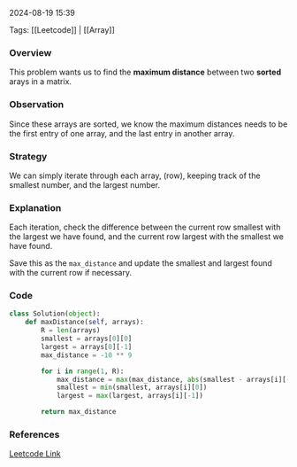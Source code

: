 
2024-08-19 15:39

Tags: [[Leetcode]] | [[Array]]


### Overview
This problem wants us to find the **maximum distance** between two **sorted** arays in a matrix.

### Observation
Since these arrays are sorted, we know the maximum distances needs to be the first entry of one array, and the last entry in another array.

### Strategy
We can simply iterate through each array, (row), keeping track of the smallest number, and the largest number.

### Explanation
Each iteration, check the difference between the current row smallest with the largest we have found, and the current row largest with the smallest we have found. 

Save this as the `max_distance` and update the smallest and largest found with the current row if necessary.

### Code
```python
class Solution(object):
    def maxDistance(self, arrays):
        R = len(arrays)
        smallest = arrays[0][0]
        largest = arrays[0][-1]
        max_distance = -10 ** 9

        for i in range(1, R):
            max_distance = max(max_distance, abs(smallest - arrays[i][-1]), abs(largest - arrays[i][0]))
            smallest = min(smallest, arrays[i][0])
            largest = max(largest, arrays[i][-1])

        return max_distance
```

### References
[Leetcode Link](https://leetcode.com/problems/maximum-distance-in-arrays/description/?envType=daily-question&envId=2024-08-16)

